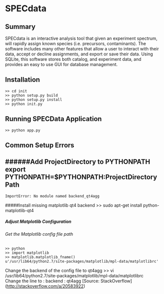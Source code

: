 # SPECdata

## Summary
SPECdata is an interactive analysis tool that given an experiment spectrum, will
rapidly assign known species (i.e. precursors, contaminants). The software
includes many other features that allow a user to interact with their data,
accept or decline assignments, and export or save their data. Using SQLite,
this software stores both catalog, and experiment data, and provides an easy
to use GUI for database management.


## Installation
    >> cd init
    >> python setup.py build
    >> python setup.py install
    >> python init.py

## Running SPECData Application
    >> python app.py

## Common Setup Errors
######Add ProjectDirectory to PYTHONPATH
    export PYTHONPATH=$PYTHONPATH:ProjectDirectoryPath
----------------------------------------------------------
    ImportError: No module named backend_qt4agg
#####Install missing matplotlib qt4 backend
    >> sudo apt-get install python-matplotlib-qt4
##### Adjust Matplotlib Configuration
###### Get the Matplotlib config file path
    >> python
    >> import matplotlib
    >> matplotlib.matplotlib_fname()
    u'/usr/lib64/python2.7/site-packages/matplotlib/mpl-data/matplotlibrc'
Change the backend of the config file to qt4agg
    >> vi /usr/lib64/python2.7/site-packages/matplotlib/mpl-data/matplotlibrc
Change the line to :
    backend : qt4agg
[Source: StackOverflow] (http://stackoverflow.com/a/20583922)


